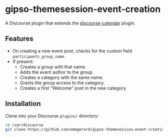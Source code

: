 # gipso-themesession-event-creation

A Discourse plugin that extends the [discourse-calendar](https://meta.discourse.org/t/discourse-calendar/97376) plugin.

## Features
- On creating a new event post, checks for the custom field `participants_group_name`.
- If present:
  - Creates a group with that name.
  - Adds the event author to the group.
  - Creates a category with the same name.
  - Grants the group access to the category.
  - Creates a first “Welcome” post in the new category.

## Installation
Clone into your Discourse `plugins/` directory:

```bash
cd /var/discourse
git clone https://github.com/omegerard/gipso-themesession-event-creation.git plugins/calendar-event-logger

